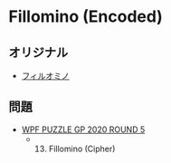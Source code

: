 # Fillomino (Encoded)

## オリジナル
- [フィルオミノ](fillomino.md)

## 問題
- [WPF PUZZLE GP 2020 ROUND 5](../questions/wpfpgp2020-5.md)
	- 13. Fillomino (Cipher)
